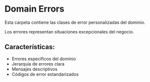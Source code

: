 # Domain Errors

Esta carpeta contiene las clases de error personalizadas del dominio.

Los errores representan situaciones excepcionales del negocio.

## Características:
- Errores específicos del dominio
- Jerarquía de errores clara
- Mensajes descriptivos
- Códigos de error estandarizados

